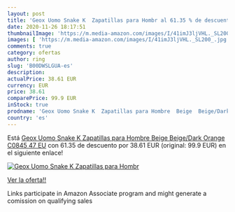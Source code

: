 ```yaml
---
layout: post
title: 'Geox Uomo Snake K  Zapatillas para Hombr al 61.35 % de descuento'
date: 2020-11-26 18:17:51
thumbnailImage: 'https://m.media-amazon.com/images/I/41imJ3ljVHL._SL200_.jpg'
images: [ 'https://m.media-amazon.com/images/I/41imJ3ljVHL._SL200_.jpg' ]
comments: true
category: ofertas
author: ring
slug: 'B00DWSLGUA-es'
description:
actualPrice: 38.61 EUR
currency: EUR
price: 38.61
comparePrice: 99.9 EUR
inStock: true
prodname: 'Geox Uomo Snake K  Zapatillas para Hombre  Beige  Beige/Dark Orange C0845   47 EU'
country: 'es'
---
```


Está [Geox Uomo Snake K  Zapatillas para Hombre  Beige  Beige/Dark Orange C0845   47 EU](https://www.amazon.es/dp/B00DWSLGUA/?tag=tolees-21) con 61.35 de descuento por 38.61 EUR (original: 99.9 EUR) en el siguiente enlace!

[![Geox Uomo Snake K  Zapatillas para Hombr](https://m.media-amazon.com/images/I/41imJ3ljVHL._SL200_.jpg)](https://www.amazon.es/dp/B00DWSLGUA/?tag=tolees-21)

[Ver la oferta!!](https://www.amazon.es/dp/B00DWSLGUA/?tag=tolees-21)

Links participate in Amazon Associate program and might generate a comission on qualifying sales


